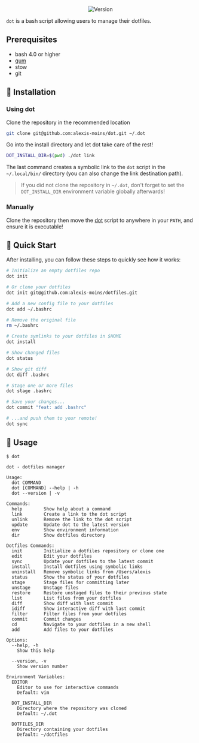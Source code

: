 <div align='center'>

![Version](https://img.shields.io/badge/version-0.1.0-blue.svg)

</div>

`dot` is a bash script allowing users to manage their dotfiles.

## Prerequisites

- bash 4.0 or higher
- [gum](https://github.com/charmbracelet/gum)
- stow
- git


## 🧰 Installation

### Using dot

Clone the repository in the recommended location
```bash
git clone git@github.com:alexis-moins/dot.git ~/.dot
```

Go into the install directory and let dot take care of the rest!
```bash
DOT_INSTALL_DIR=$(pwd) ./dot link
```

The last command creates a symbolic link to the `dot` script in the `~/.local/bin/` directory (you can also change the link destination path). 

> If you did not clone the repository in `~/.dot`, don't forget to set the `DOT_INSTALL_DIR` environment variable globally afterwards!

### Manually

Clone the repository then move the [dot](dot) script to anywhere in your `PATH`, and ensure it is executable!

## 🌱 Quick Start

After installing, you can follow these steps to quickly see how it works:

```bash
# Initialize an empty dotfiles repo
dot init

# Or clone your dotfiles
dot init git@github.com:alexis-moins/dotfiles.git

# Add a new config file to your dotfiles
dot add ~/.bashrc

# Remove the original file
rm ~/.bashrc

# Create symlinks to your dotfiles in $HOME
dot install

# Show changed files
dot status

# Show git diff
dot diff .bashrc

# Stage one or more files
dot stage .bashrc

# Save your changes...
dot commit "feat: add .bashrc"

# ...and push them to your remote!
dot sync
```

## 🚦 Usage

```
$ dot

dot - dotfiles manager

Usage:
  dot COMMAND
  dot [COMMAND] --help | -h
  dot --version | -v

Commands:
  help        Show help about a command
  link        Create a link to the dot script
  unlink      Remove the link to the dot script
  update      Update dot to the latest version
  env         Show environment information
  dir         Show dotfiles directory

Dotfiles Commands:
  init        Initialize a dotfiles repository or clone one
  edit        Edit your dotfiles
  sync        Update your dotfiles to the latest commit
  install     Install dotfiles using symbolic links
  uninstall   Remove symbolic links from /Users/alexis
  status      Show the status of your dotfiles
  stage       Stage files for committing later
  unstage     Unstage files
  restore     Restore unstaged files to their previous state
  list        List files from your dotfiles
  diff        Show diff with last commit
  idiff       Show interactive diff with last commit
  filter      Filter files from your dotfiles
  commit      Commit changes
  cd          Navigate to your dotfiles in a new shell
  add         Add files to your dotfiles

Options:
  --help, -h
    Show this help

  --version, -v
    Show version number

Environment Variables:
  EDITOR
    Editor to use for interactive commands
    Default: vim

  DOT_INSTALL_DIR
    Directory where the repository was cloned
    Default: ~/.dot

  DOTFILES_DIR
    Directory containing your dotfiles
    Default: ~/dotfiles
```

